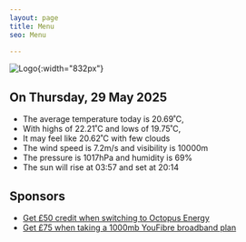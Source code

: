 ```yaml
---
layout: page
title: Menu
seo: Menu

---
```


![Logo](/images/logo.jpg){:width="832px"}

<!-- weather_marker starts -->
## On Thursday, 29 May 2025

- The average temperature today is 20.69˚C,
- With highs of 22.21˚C and lows of 19.75˚C,
- It may feel like 20.62˚C with few clouds
- The wind speed is 7.2m/s and visibility is 10000m
- The pressure is 1017hPa and humidity is 69%
- The sun will rise at 03:57 and set at 20:14

<!-- weather_marker ends -->

## Sponsors

- [Get £50 credit when switching to Octopus Energy](https://bit.ly/3oD1nnS)
- [Get £75 when taking a 1000mb YouFibre broadband plan](https://aklam.io/91zWhU?)
